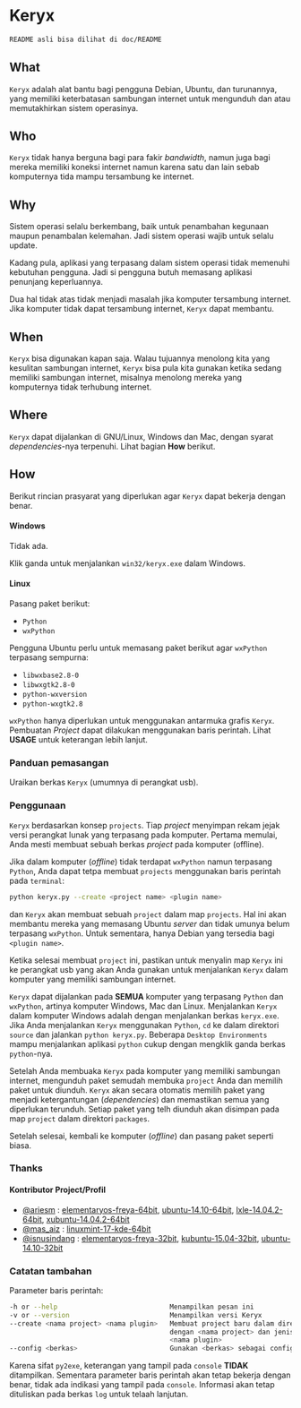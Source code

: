 # Keryx

```sh
README asli bisa dilihat di doc/README
```

## What

`Keryx` adalah alat bantu bagi pengguna Debian, Ubuntu, dan turunannya, yang memiliki keterbatasan sambungan internet untuk mengunduh dan atau memutakhirkan sistem operasinya.

## Who

`Keryx` tidak hanya berguna bagi para fakir *bandwidth*, namun juga bagi mereka memiliki koneksi internet namun karena satu dan lain sebab komputernya tida mampu tersambung ke internet.

## Why

Sistem operasi selalu berkembang, baik untuk penambahan kegunaan maupun penambalan kelemahan. Jadi sistem operasi wajib untuk selalu update.

Kadang pula, aplikasi yang terpasang dalam sistem operasi tidak memenuhi kebutuhan pengguna. Jadi si pengguna butuh memasang aplikasi penunjang keperluannya.

Dua hal tidak atas tidak menjadi masalah jika komputer tersambung internet. Jika komputer tidak dapat tersambung internet, `Keryx` dapat membantu.

## When

`Keryx` bisa digunakan kapan saja. Walau tujuannya menolong kita yang kesulitan sambungan internet, `Keryx` bisa pula kita gunakan ketika sedang memiliki sambungan internet, misalnya menolong mereka yang komputernya tidak terhubung internet.

## Where

`Keryx` dapat dijalankan di GNU/Linux, Windows dan Mac, dengan syarat *dependencies*-nya terpenuhi. Lihat bagian **How** berikut.

## How

Berikut rincian prasyarat yang diperlukan agar `Keryx` dapat bekerja dengan benar.

#### Windows

Tidak ada.

Klik ganda untuk menjalankan `win32/keryx.exe` dalam Windows.

#### Linux

Pasang paket berikut:

* `Python`
* `wxPython`

Pengguna Ubuntu perlu untuk memasang paket berikut agar `wxPython` terpasang sempurna:

* `libwxbase2.8-0`
* `libwxgtk2.8-0`
* `python-wxversion`
* `python-wxgtk2.8`

`wxPython` hanya diperlukan untuk menggunakan antarmuka grafis `Keryx`. Pembuatan *Project* dapat dilakukan menggunakan baris perintah. Lihat **USAGE** untuk keterangan lebih lanjut.

### Panduan pemasangan

Uraikan berkas `Keryx` (umumnya di perangkat usb).

### Penggunaan

`Keryx` berdasarkan konsep `projects`. Tiap *project* menyimpan rekam jejak versi perangkat lunak yang terpasang pada komputer. Pertama memulai, Anda mesti membuat sebuah berkas *project* pada komputer (offline).

Jika dalam komputer (*offline*) tidak terdapat `wxPython` namun terpasang `Python`, Anda dapat tetpa membuat `projects` menggunakan baris perintah pada `terminal`:

```sh
python keryx.py --create <project name> <plugin name>
```

dan `Keryx` akan membuat sebuah `project` dalam map `projects`. Hal ini akan membantu mereka yang memasang Ubuntu *server* dan tidak umunya belum terpasang `wxPython`. Untuk sementara, hanya Debian yang tersedia bagi `<plugin name>`.

Ketika selesai membuat `project` ini, pastikan untuk menyalin map `Keryx` ini ke perangkat usb yang akan Anda gunakan untuk menjalankan `Keryx` dalam komputer yang memiliki sambungan internet.

`Keryx` dapat dijalankan pada **SEMUA** komputer yang terpasang `Python` dan `wxPython`, artinya komputer Windows, Mac dan Linux. Menjalankan `Keryx` dalam komputer Windows adalah dengan menjalankan berkas `keryx.exe`. Jika Anda menjalankan `Keryx` menggunakan `Python`, `cd` ke dalam direktori `source` dan jalankan `python keryx.py`. Beberapa `Desktop Environments` mampu menjalankan aplikasi `python` cukup dengan mengklik ganda berkas `python`-nya.

Setelah Anda membuaka `Keryx` pada komputer yang memiliki sambungan internet, mengunduh paket semudah membuka `project` Anda dan memilih paket untuk diunduh.
`Keryx` akan secara otomatis memilih paket yang menjadi ketergantungan (*dependencies*) dan memastikan semua yang diperlukan terunduh. Setiap paket yang telh diunduh akan disimpan pada map `project` dalam direktori `packages`.

Setelah selesai, kembali ke komputer (*offline*) dan pasang paket seperti biasa.

### Thanks

#### Kontributor Project/Profil

* [@ariesm](http://telegram.me/ariesm) : [elementaryos-freya-64bit](https://github.com/rizaumami/keryx/blob/master/projects/elementaryos-freya-64bit.7z), [ubuntu-14.10-64bit](https://github.com/rizaumami/keryx/blob/master/projects/ubuntu-14.10-64bit.7z), [lxle-14.04.2-64bit](https://github.com/rizaumami/keryx/blob/master/projects/lxle-14.04.2-64bit.7z), [xubuntu-14.04.2-64bit](https://github.com/rizaumami/keryx/blob/master/projects/xubuntu-14.04.2-64bit.7z)
* [@mas_aiz](http://telegram.me/mas_aiz) : [linuxmint-17-kde-64bit](https://github.com/rizaumami/keryx/blob/master/projects/linuxmint-17-kde-64bit.7z)
* [@isnusindang](http://telegram.me/isnusindang) : [elementaryos-freya-32bit](https://github.com/rizaumami/keryx/blob/master/projects/elementaryos-freya-32bit.7z), [kubuntu-15.04-32bit](https://github.com/rizaumami/keryx/blob/master/projects/kubuntu-15.04-32bit.7z), [ubuntu-14.10-32bit](https://github.com/rizaumami/keryx/blob/master/projects/ubuntu-14.10-32bit.7z)

### Catatan tambahan

Parameter baris perintah:

```sh
-h or --help                            Menampilkan pesan ini
-v or --version                         Menampilkan versi Keryx
--create <nama project> <nama plugin>   Membuat project baru dalam direktori
                                        dengan <nama project> dan jenis project
                                        <nama plugin>
--config <berkas>                       Gunakan <berkas> sebagai configuration file
```

Karena sifat `py2exe`, keterangan yang tampil pada `console` **TIDAK** ditampilkan.
Sementara parameter baris perintah akan tetap bekerja dengan benar, tidak ada indikasi yang tampil pada `console`. Informasi akan tetap dituliskan pada berkas `log` untuk telaah lanjutan.
